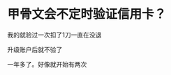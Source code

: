 # 甲骨文会不定时验证信用卡？


我的就验过一次扣了1刀一直在没退

升级账户后就不验了

一年多了。好像就开始有两次<img id="aimg_BdtWY" onclick="zoom(this, this.src, 0, 0, 0)" class="zoom" src="https://cdn.jsdelivr.net/gh/hishis/forum-master/public/images/patch.gif" onmouseover="img_onmouseoverfunc(this)" onload="thumbImg(this)" border="0" alt="" />
